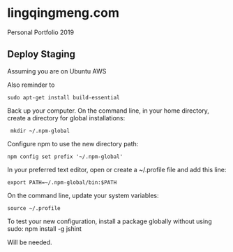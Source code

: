 # lingqingmeng.com
Personal Portfolio 2019


## Deploy Staging

Assuming you are on Ubuntu AWS

Also reminder to 

```
sudo apt-get install build-essential
```

Back up your computer.
On the command line, in your home directory, create a directory for global installations:

```
 mkdir ~/.npm-global
```

Configure npm to use the new directory path:
```
npm config set prefix '~/.npm-global'
```

In your preferred text editor, open or create a ~/.profile file and add this line:
```
export PATH=~/.npm-global/bin:$PATH
```
On the command line, update your system variables:

```
source ~/.profile
```

To test your new configuration, install a package globally without using sudo:
 npm install -g jshint

Will be needed.
